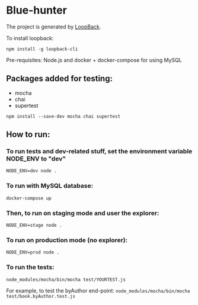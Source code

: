 # Blue-hunter

The project is generated by [LoopBack](http://loopback.io).

To install loopback:

`npm install -g loopback-cli`

Pre-requisites: Node.js and docker + docker-compose for using MySQL

## Packages added for testing:
- mocha
- chai
- supertest

`npm install --save-dev mocha chai supertest`

## How to run:

### To run tests and dev-related stuff, set the environment variable NODE_ENV to "dev"

`NODE_ENV=dev node .`

### To run with MySQL database:

`docker-compose up`

### Then, to run on staging mode and user the explorer:

`NODE_ENV=stage node .`

### To run on production mode (no explorer):

`NODE_ENV=prod node .`

### To run the tests:
`node_modules/mocha/bin/mocha test/YOURTEST.js`

For example, to test the byAuthor end-point:
`node_modules/mocha/bin/mocha test/book.byAuthor.test.js`
